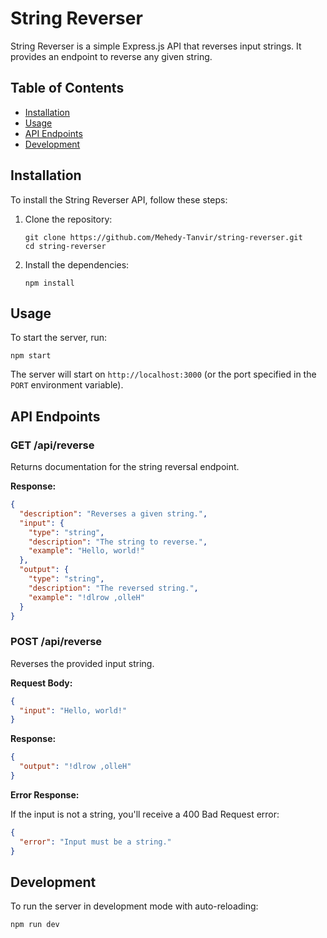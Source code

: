 # String Reverser

String Reverser is a simple Express.js API that reverses input strings. It provides an endpoint to reverse any given string.

## Table of Contents

- [Installation](#installation)
- [Usage](#usage)
- [API Endpoints](#api-endpoints)
- [Development](#development)

## Installation

To install the String Reverser API, follow these steps:

1. Clone the repository:

   ```
   git clone https://github.com/Mehedy-Tanvir/string-reverser.git
   cd string-reverser
   ```

2. Install the dependencies:
   ```
   npm install
   ```

## Usage

To start the server, run:

```
npm start
```

The server will start on `http://localhost:3000` (or the port specified in the `PORT` environment variable).

## API Endpoints

### GET /api/reverse

Returns documentation for the string reversal endpoint.

**Response:**

```json
{
  "description": "Reverses a given string.",
  "input": {
    "type": "string",
    "description": "The string to reverse.",
    "example": "Hello, world!"
  },
  "output": {
    "type": "string",
    "description": "The reversed string.",
    "example": "!dlrow ,olleH"
  }
}
```

### POST /api/reverse

Reverses the provided input string.

**Request Body:**

```json
{
  "input": "Hello, world!"
}
```

**Response:**

```json
{
  "output": "!dlrow ,olleH"
}
```

**Error Response:**

If the input is not a string, you'll receive a 400 Bad Request error:

```json
{
  "error": "Input must be a string."
}
```

## Development

To run the server in development mode with auto-reloading:

```
npm run dev
```
